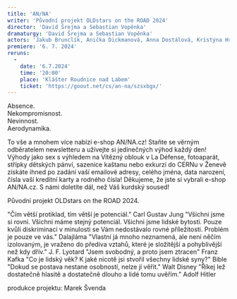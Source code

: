 ```yaml
---
title: 'AN/NA'
writer: 'Původní projekt OLDstars on the ROAD 2024'
director: 'David Šrejma a Sebastian Vopěnka'
dramaturgy: 'David Šrejma a Sebastian Vopěnka'
actors: 'Jakub Brunclík, Anička Dickmanová, Anna Dostálová, Kristýna Hrdličková, Sára Jančaříková, Anna Kulhavá, Štěpán Krafka, Bára Lukešová, Róza Matulová, Sára Pospíšilová, Jolana Půlpánová, Lukáš Ruml, Jan Šípal, Dorotka Tučková, Bára Wildová a Ema Zelená'
premiere: '6. 7. 2024'
reruns:
  -  
    date: '6.7.2024'
    time: '20:00'
    place: 'Klášter Roudnice nad Labem'
    ticket: 'https://goout.net/cs/an-na/szsxbgx/'
---
```

Absence.  
Nekompromisnost.  
Nevinnost.  
Aerodynamika.  

To vše a mnohem více nabízí e-shop AN/NA.cz!
Staňte se věrným odběratelem newsletteru a užívejte si jedinečných výhod každý den!
Výhody jako sex s výhledem na Vítězný oblouk v La Défense, fotoaparát, střípky dětských pánví, sazenice kaštanu nebo exkurzi do CERNu v Ženevě získáte ihned po zadání vaší emailové adresy, celého jména, data narození, čísla vaší kreditní karty a rodného čísla!
Děkujeme, že jste si vybrali e-shop AN/NA.cz.
S námi doletíte dál, než Váš kurdský soused!

Původní projekt OLDstars on the ROAD 2024.


"Čím větší protiklad, tím větší je potenciál." Carl Gustav Jung
"Všichni jsme si rovni. Všichni máme stejný potenciál. Všichni jsme lidské bytosti. Pouze kvůli diskriminaci v minulosti se Vám nedostávalo rovné příležitosti. Problém je pouze ve vás." Dalajláma
"Vlastní já mnoho neznamená, ale není něčím izolovaným, je vraženo do přediva vztahů, které je složitější a pohyblivější než kdy dřív."   J. F. Lyotard
"Jsem svobodný, a proto jsem ztracen" Franz Kafka
"Co je lidský věk? K jaké nicotě jsi stvořil všechny lidské syny?" Bible
"Dokud se postava nestane osobností, nelze jí věřit." Walt Disney
"Říkej lež dostatečně hlasitě a dostatečně dlouho a lidé tomu uvěřím." Adolf Hitler

produkce projektu: Marek Švenda
